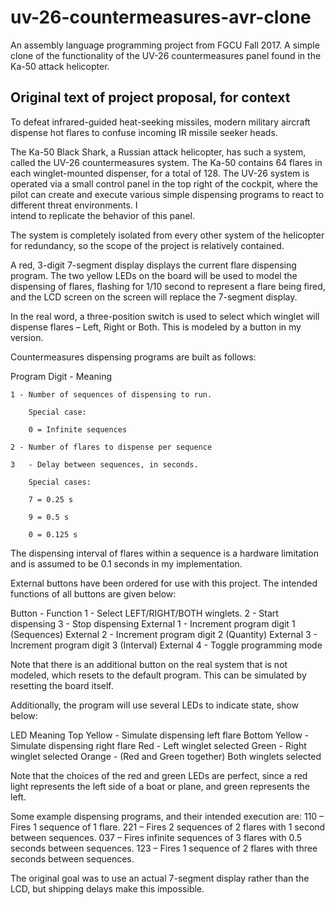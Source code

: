 # uv-26-countermeasures-avr-clone
An assembly language programming project from FGCU Fall 2017. A simple clone of the functionality of the UV-26 countermeasures 
panel found in the Ka-50 attack helicopter.

## Original text of project proposal, for context

To defeat infrared-guided heat-seeking missiles, modern military aircraft dispense hot flares to confuse incoming IR missile seeker 
heads.

The Ka-50 Black Shark, a Russian attack helicopter, has such a system, called the UV-26 countermeasures system. The Ka-50 contains 64 
flares in each winglet-mounted dispenser, for a total of 128. The UV-26 system is operated via a small control panel in the top right of 
the cockpit, where the pilot can create and execute various simple dispensing programs to react to different threat environments. I  
intend to replicate the behavior of this panel.

The system is completely isolated from every other system of the helicopter for redundancy, so the scope of the project is relatively 
contained.

A red, 3-digit 7-segment display displays the current flare dispensing program. The two yellow LEDs on the board will be used to model 
the dispensing of flares, flashing for 1/10 second to represent a flare being fired, and the LCD screen on the screen will replace the 
7-segment display.

In the real word, a three-position switch is used to select which winglet will dispense flares – Left, Right or Both. This is modeled by 
a button in my version.

Countermeasures dispensing programs are built as follows:

Program Digit - Meaning

    1 - Number of sequences of dispensing to run.
    
        Special case:
    
        0 = Infinite sequences
    
    2 - Number of flares to dispense per sequence

    3	- Delay between sequences, in seconds.

        Special cases:
    
        7 = 0.25 s
    
        9 = 0.5 s
    
        0 = 0.125 s
    

The dispensing interval of flares within a sequence is a hardware limitation and is assumed to be 0.1 seconds in my implementation.

External buttons have been ordered for use with this project. The intended functions of all buttons are given below:

Button	- Function
1	- Select LEFT/RIGHT/BOTH winglets.
2	- Start dispensing
3	- Stop dispensing
External 1	- Increment program digit 1 (Sequences)
External 2	- Increment program digit 2 (Quantity)
External 3	- Increment program digit 3 (Interval)
External 4	- Toggle programming mode

Note that there is an additional button on the real system that is not modeled, which resets to the default program. This can be 
simulated by resetting the board itself.

Additionally, the program will use several LEDs to indicate state, show below:

LED	Meaning
Top Yellow	- Simulate dispensing left flare
Bottom Yellow	- Simulate dispensing right flare
Red	- Left winglet selected
Green	- Right winglet selected
Orange - (Red and Green together)	Both winglets selected

Note that the choices of the red and green LEDs are perfect, since a red light represents the left side of a boat or plane, and green 
represents the left.

Some example dispensing programs, and their intended execution are:
110 – Fires 1 sequence of 1 flare.
221 – Fires 2 sequences of 2 flares with 1 second between sequences.
037 – Fires infinite sequences of 3 flares with 0.5 seconds between sequences.
123 – Fires 1 sequence of 2 flares with three seconds between sequences.

The original goal was to use an actual 7-segment display rather than the LCD, but shipping delays make this impossible.

